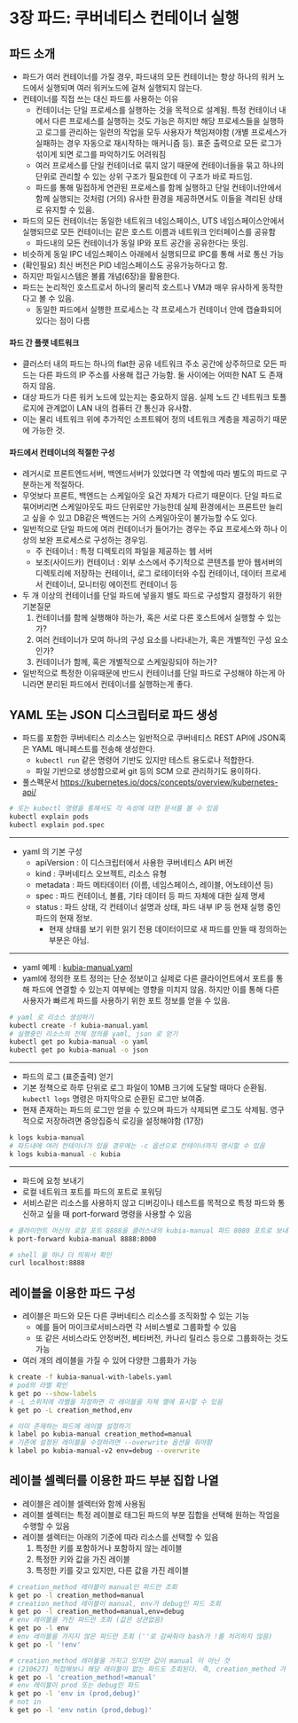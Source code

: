 # 3장 파드: 쿠버네티스 컨테이너 실행

## 파드 소개

* 파드가 여러 컨테이너를 가질 경우, 파드내의 모든 컨테이너는 항상 하나의 워커 노드에서 실행되며 여러 워커노드에 걸쳐 실행되지 않는다.
* 컨테이너를 직접 쓰는 대신 파드를 사용하는 이유
  * 컨테이너는 단일 프로세스를 실행하는 것을 목적으로 설계됨. 특정 컨테이너 내에서 다른 프로세스를 실행하는 것도 가능은 하지만 해당 프로세스들을 실행하고 로그를 관리하는 일련의 작업을 모두 사용자가 책임져야함 (개별 프로세스가 실패하는 경우 자동으로 재시작하는 매커니즘 등). 표준 출력으로 모든 로그가 섞이게 되면 로그를 파악하기도 어려워짐
  * 여러 프로세스를 단일 컨테이너로 묶지 않기 때문에 컨테이너들을 묶고 하나의 단위로 관리할 수 있는 상위 구조가 필요한데 이 구조가 바로 파드임.
  * 파드를 통해 밀접하게 연관된 프로세스를 함께 실행하고 단일 컨테이너안에서 함께 실행되는 것처럼 (거의) 유사한 환경을 제공하면서도 이들을 격리된 상태로 유지할 수 있음. 
* 파드의 모든 컨테이너는 동일한 네트워크 네임스페이스, UTS 네임스페이스안에서 실행되므로 모든 컨테이너는 같은 호스트 이름과 네트워크 인터페이스를 공유함
  * 파드내의 모든 컨테이너가 동일 IP와  포트 공간을 공유한다는 뜻임.
* 비슷하게 동일 IPC 네임스페이스 아래에서 실행되므로 IPC를 통해 서로 통신 가능
* (확인필요) 최신 버전은 PID 네임스페이스도 공유가능하다고 함.
* 하지만 파일시스템은 볼륨 개념(6장)을 활용한다.
* 파드는 논리적인 호스트로서 하나의 물리적 호스트나 VM과 매우 유사하게 동작한다고 볼 수 있음.
  * 동일한 파드에서 실행한 프로세스는 각 프로세스가 컨테이너 안에 캡슐화되어 있다는 점이 다름

#### 파드 간 플랫 네트워크

* 클러스터 내의 파드는 하나의 flat한 공유 네트워크 주소 공간에 상주하므로 모든 파드는 다른 파드의 IP 주소를 사용해 접근 가능함. 둘 사이에는 어떠한 NAT 도 존재하지 않음.
* 대상 파드가 다른 워커 노드에 있는지는 중요하지 않음. 실제 노드 간 네트워크 토폴로지에 관계없이 LAN 내의 컴퓨터 간 통신과 유사함.
* 이는 물리 네트워크 위에 추가적인 소프트웨어 정의 네트워크 계층을 제공하기 때문에 가능한 것.

#### 파드에서 컨테이너의 적절한 구성

* 레거시로 프론트엔드서버, 백엔드서버가 있었다면 각 역할에 따라 별도의 파드로 구분하는게 적절하다.
* 무엇보다 프론트, 백엔드는 스케일아웃 요건 자체가 다르기 때문이다. 단일 파드로 묶어버리면 스케일아웃도 파드 단위로만 가능한데 실제 환경에서는 프론트만 늘리고 싶을 수 있고 DB같은 백엔드는 거의 스케일아웃이 불가능할 수도 있다.
* 일반적으로 단일 파드에 여러 컨테이너가 들어가는 경우는 주요 프로세스와 하나 이상의 보완 프로세스로 구성하는 경우임.
  * 주 컨테이너 : 특정 디렉토리의 파일을 제공하는 웹 서버
  * 보조(사이드카) 컨테이너 : 외부 소스에서 주기적으로 콘텐츠를 받아 웹서버의 디렉토리에 저장하는 컨테이너, 로그 로테이터와 수집 컨테이너, 데이터 프로세서 컨테이너, 모니터링 에이전트 컨테이너 등
* 두 개 이상의 컨테이너를 단일 파드에 넣을지 별도 파드로 구성할지 결정하기 위한 기본질문
  1. 컨테이너를 함께 실행해야 하는가, 혹은 서로 다른 호스트에서 실행할 수 있는가?
  2. 여러 컨테이너가 모여 하나의 구성 요소를 나타내는가, 혹은 개별적인 구성 요소인가?
  3. 컨테이너가 함께, 혹은 개별적으로 스케일링되야 하는가?
* 일반적으로 특정한 이유때문에 반드시 컨테이너를 단일 파드로 구성해야 하는게 아니라면 분리된 파드에서 컨테이너를 실행하는게 좋다.

## YAML 또는 JSON 디스크립터로 파드 생성

* 파드를 포함한 쿠버네티스 리소스는 일반적으로 쿠버네티스 REST API에 JSON혹은 YAML 매니페스트를 전송해 생성한다.
  * `kubectl run` 같은 명령어 기반도 있지만 테스트 용도로나 적합한다.
  * 파일 기반으로 생성함으로써 git 등의 SCM 으로 관리하기도 용이하다.
* 풀스펙문서 https://kubernetes.io/docs/concepts/overview/kubernetes-api/
```bash
# 또는 kubectl 명령을 통해서도 각 속성에 대한 문서를 볼 수 있음
kubectl explain pods
kubectl explain pod.spec
```

---

* yaml 의 기본 구성
  * apiVersion : 이 디스크립터에서 사용한 쿠버네티스 API 버전
  * kind : 쿠버네티스 오브젝트, 리소스 유형
  * metadata : 파드 메타데이터 (이름, 네임스페이스, 레이블, 어노테이션 등)
  * spec : 파드 컨테이너, 볼륨, 기타 데이터 등 파드 자체에 대한 실제 명세
  * status : 파드 상태, 각 컨테이너 설명과 상태, 파드 내부 IP 등 현재 실행 중인 파드의 현재 정보.
    * 현재 상태를 보기 위한 읽기 전용 데이터이므로 새 파드를 만들 때 정의하는 부분은 아님.

--- 

* yaml 예제 : [kubia-manual.yaml](kubia-manual.yaml)
* yaml에 정의한 포트 정의는 단순 정보이고 실제로 다른 클라이언트에서 포트를 통해 파드에 연결할 수 있는지 여부에는 영향을 미치지 않음. 하지만 이를 통해 다른 사용자가 빠르게 파드를 사용하기 위한 포트 정보를 얻을 수 있음.

```bash
# yaml 로 리소스 생성하기
kubectl create -f kubia-manual.yaml
# 실행중인 리소스의 전체 정의를 yaml, json 로 얻기
kubectl get po kubia-manual -o yaml
kubectl get po kubia-manual -o json
```

---

*  파드의 로그 (표준출력) 얻기
*  기본 정책으로 하루 단위로 로그 파일이 10MB 크기에 도달할 때마다 순환됨. `kubectl logs` 명령은 마지막으로 순환된 로그만 보여줌.
*  현재 존재하는 파드의 로그만 얻을 수 있으며 파드가 삭제되면 로그도 삭제됨. 영구적으로 저장하려면 중앙집중식 로깅을 설정해야함 (17장)
```bash
k logs kubia-manual
# 파드내에 여러 컨테이너가 있을 경우에는 -c 옵션으로 컨테이너까지 명시할 수 있음
k logs kubia-manual -c kubia
```

---

* 파드에 요청 보내기
* 로컬 네트워크 포트를 파드의 포트로 포워딩
* 서비스같은 리소스를 사용하지 않고 디버깅이나 테스트를 목적으로 특정 파드와 통신하고 싶을 때 port-forward 명령을 사용할 수 있음
```bash
# 클라이언트 머신의 로컬 포트 8888을 클러스내의 kubia-manual 파드 8080 포트로 보내주는 프로세스를 구동 (클라이언트 머신에 구동되는 것임)
k port-forward kubia-manual 8888:8000

# shell 을 하나 더 띄워서 확인
curl localhost:8888
```

## 레이블을 이용한 파드 구성

* 레이블은 파드와 모든 다른 쿠버네티스 리소스를 조직화할 수 있는 기능
  * 예를 들어 마이크로서비스라면 각 서비스별로 그룹화할 수 있음
  * 또 같은 서비스라도 안정버전, 베타버전, 카나리 릴리스 등으로 그룹화하는 것도 가능
* 여러 개의 레이블을 가질 수 있어 다양한 그룹화가 가능

```bash
k create -f kubia-manual-with-labels.yaml
# pod의 라벨 확인
k get po --show-labels
# -L 스위치에 라벨을 지정하면 각 레이블을 자체 열에 표시할 수 있음
k get po -L creation_method,env

# 이미 존재하는 파드에 레이블 설정하기
k label po kubia-manual creation_method=manual
# 기존에 설정된 레이블을 수정하려면 --overwrite 옵션을 줘야함
k label po kubia-manual-v2 env=debug --overwrite
```

## 레이블 셀렉터를 이용한 파드 부분 집합 나열

* 레이블은 레이블 셀렉터와 함께 사용됨
* 레이블 셀렉터는 특정 레이블로 태그된 파드의 부분 집합을 선택해 원하는 작업을 수행할 수 있음
* 레이블 셀렉터는 아래의 기준에 따라 리소스를 선택할 수 있음
  1. 특정한 키를 포함하거나 포함하지 않는 레이블
  2. 특정한 키와 값을 가진 레이블
  3. 특정한 키를 갖고 있지만, 다른 값을 가진 레이블

```bash
# creation_method 레이블이 manual인 파드만 조회
k get po -l creation_method=manual
# creation_method 레이블이 manual, env가 debug인 파드 조회
k get po -l creation_method=manual,env=debug
# env 레이블을 가진 파드만 조회 (값은 상관없음)
k get po -l env
# env 레이블을 가지지 않은 파드만 조회 (''로 감싸줘야 bash가 !를 처리하지 않음)
k get po -l '!env'

# creation_method 레이블을 가지고 있지만 값이 manual 이 아닌 것
# (210627) 직접해보니 해당 레이블이 없는 파드도 조회된다. 즉, creation_method 가 없거나 있을 경우 manual이 아닌 파드가 조회됨.
k get po -l 'creation_method!=manual'
# env 레이블이 prod 또는 debug인 파드
k get po -l 'env in (prod,debug)'
# not in
k get po -l 'env notin (prod,debug)'
```